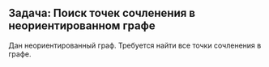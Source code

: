 ## Задача: Поиск точек сочленения в неориентированном графе

Дан неориентированный граф. Требуется найти все точки сочленения в графе.

